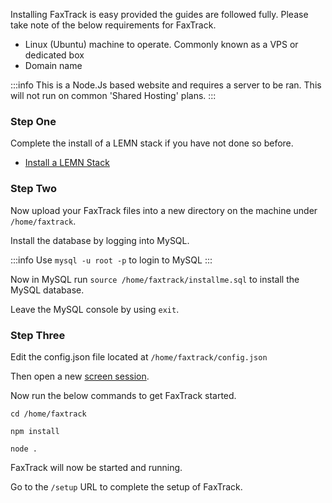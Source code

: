 Installing FaxTrack is easy provided the guides are followed fully. Please take note of the below requirements for FaxTrack.

- Linux (Ubuntu) machine to operate. Commonly known as a VPS or dedicated box
- Domain name

:::info
This is a Node.Js based website and requires a server to be ran. This will not run on common 'Shared Hosting' plans.
:::

### Step One

Complete the install of a LEMN stack if you have not done so before.

- [Install a LEMN Stack](/c/knowledgebase/lemn-stack-install)

### Step Two

Now upload your FaxTrack files into a new directory on the machine under `/home/faxtrack`.

Install the database by logging into MySQL.

:::info
Use `mysql -u root -p` to login to MySQL
:::

Now in MySQL run `source /home/faxtrack/installme.sql` to install the MySQL database.

Leave the MySQL console by using `exit`.

### Step Three

Edit the config.json file located at `/home/faxtrack/config.json`

Then open a new [screen session](https://docs.faxes.zone/c/knowledgebase/screen).

Now run the below commands to get FaxTrack started.

```
cd /home/faxtrack

npm install

node .
```

FaxTrack will now be started and running.

Go to the `/setup` URL to complete the setup of FaxTrack.

